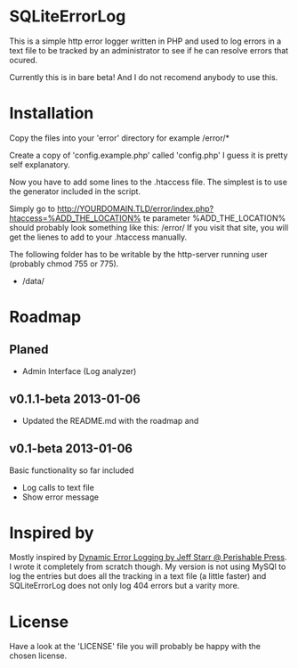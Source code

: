 SQLiteErrorLog
===

This is a simple http error logger written in PHP and used to log errors in a text file to be tracked by an administrator to see if he can resolve errors that ocured.

Currently this is in bare beta! And I do not recomend anybody to use this.

Installation
===

Copy the files into your 'error' directory for example /error/*

Create a copy of 'config.example.php' called 'config.php' I guess it is pretty self explanatory.

Now you have to add some lines to the .htaccess file. The simplest is to use the generator included in the script.

Simply go to http://YOURDOMAIN.TLD/error/index.php?htaccess=%ADD_THE_LOCATION% te parameter %ADD_THE_LOCATION% should probably look something like this: /error/ If you visit that site, you will get the lienes to add to your .htaccess manually.

The following folder has to be writable by the http-server running user (probably chmod 755 or 775).

* /data/

Roadmap
===

## Planed
* Admin Interface (Log analyzer)

## v0.1.1-beta 2013-01-06
* Updated the README.md with the roadmap and 

## v0.1-beta 2013-01-06
Basic functionality so far included

* Log calls to text file
* Show error message

Inspired by
===
Mostly inspired by [Dynamic Error Logging by Jeff Starr @ Perishable Press](http://perishablepress.com/ajax-error-log/). I wrote it completely from scratch though. My version is not using MySQl to log the entries but does all the tracking in a text file (a little faster) and SQLiteErrorLog does not only log 404 errors but a varity more.

License
===

Have a look at the 'LICENSE' file you will probably be happy with the chosen license.